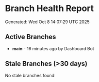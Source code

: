 # Branch Health Report
Generated: Wed Oct  8 14:07:29 UTC 2025

## Active Branches
- **main** - 16 minutes ago by Dashboard Bot

## Stale Branches (>30 days)
No stale branches found
